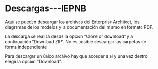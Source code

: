 # Descargas---IEPNB

Aquí se pueden descargar los archivos del Enterprise Architect, los diagramas de los modelos y la documentación del mismo en formato PDF. 

La descarga se realiza desde la opción “Clone or download” y a continuación “Download ZIP”. No es posible descargar las carpetas de forma independiente.

Para descargar un único archivo hay que acceder a él y una vez dentro elegir la opción "Download".
